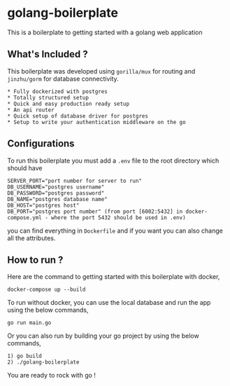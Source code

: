 # golang-boilerplate

This is a boilerplate to getting started with a golang web application

## What's Included ?

This boilerplate was developed using ```gorilla/mux``` for routing and ```jinzhu/gorm``` for database connectivity. 

    * Fully dockerized with postgres
    * Totally structured setup
    * Quick and easy production ready setup
    * An api router
    * Quick setup of database driver for postgres
    * Setup to write your authentication middleware on the go

## Configurations

To run this boilerplate you must add a ``` .env ``` file to the root directory which should have

    SERVER_PORT="port number for server to run"
    DB_USERNAME="postgres username"
    DB_PASSWORD="postgres password"
    DB_NAME="postgres database name"
    DB_HOST="postgres host" 
    DB_PORT="postgres port number" (from port [6002:5432] in docker-compose.yml - where the port 5432 should be used in .env)

you can find everything in ```Dockerfile``` and if you want you can also change all the attributes.

## How to run ?

Here are the command to getting started with this boilerplate with docker,

    docker-compose up --build

To run without docker, you can use the local database and run the app using the below commands,

    go run main.go

Or you can also run by building your go project by using the below commands,

    1) go build
    2) ./golang-boilerplate

You are ready to rock with go !
